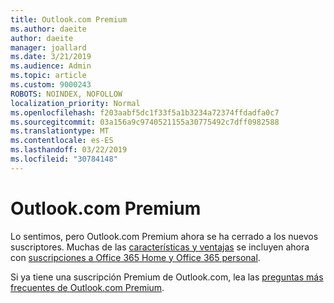 ```yaml
---
title: Outlook.com Premium
ms.author: daeite
author: daeite
manager: joallard
ms.date: 3/21/2019
ms.audience: Admin
ms.topic: article
ms.custom: 9000243
ROBOTS: NOINDEX, NOFOLLOW
localization_priority: Normal
ms.openlocfilehash: f203aabf5dc1f33f5a1b3234a72374ffdadfa0c7
ms.sourcegitcommit: 03a156a9c9740521155a30775492c7dff0982588
ms.translationtype: MT
ms.contentlocale: es-ES
ms.lasthandoff: 03/22/2019
ms.locfileid: "30784148"
---
```

# <a name="outlookcom-premium"></a>Outlook.com Premium

Lo sentimos, pero Outlook.com Premium ahora se ha cerrado a los nuevos suscriptores. Muchas de las [características y ventajas](https://support.office.com/article/78c6089c-7faf-44f5-82e2-efa9ebb921d2) se incluyen ahora con [suscripciones a Office 365 Home y Office 365 personal](https://go.microsoft.com/fwlink/?linkid=2017122).

Si ya tiene una suscripción Premium de Outlook.com, lea las [preguntas más frecuentes de Outlook.com Premium](https://support.office.com/article/cd5f03f6-1407-456a-9410-f8f24804746b).